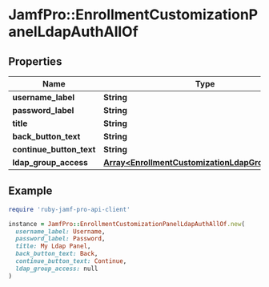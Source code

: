 # JamfPro::EnrollmentCustomizationPanelLdapAuthAllOf

## Properties

| Name | Type | Description | Notes |
| ---- | ---- | ----------- | ----- |
| **username_label** | **String** |  |  |
| **password_label** | **String** |  |  |
| **title** | **String** |  |  |
| **back_button_text** | **String** |  |  |
| **continue_button_text** | **String** |  |  |
| **ldap_group_access** | [**Array&lt;EnrollmentCustomizationLdapGroupAccess&gt;**](EnrollmentCustomizationLdapGroupAccess.md) |  | [optional] |

## Example

```ruby
require 'ruby-jamf-pro-api-client'

instance = JamfPro::EnrollmentCustomizationPanelLdapAuthAllOf.new(
  username_label: Username,
  password_label: Password,
  title: My Ldap Panel,
  back_button_text: Back,
  continue_button_text: Continue,
  ldap_group_access: null
)
```

